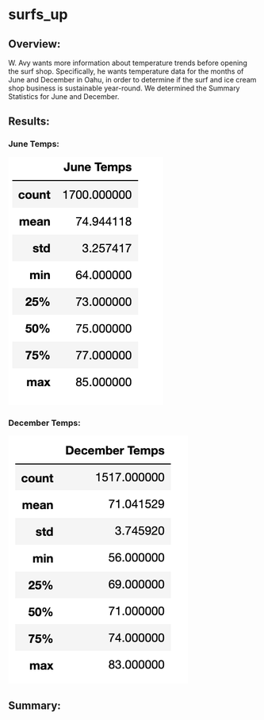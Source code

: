 # surfs_up


## Overview:
W. Avy wants more information about temperature trends before opening the surf shop. Specifically, he wants temperature data for the months of June and December in Oahu, in order to determine if the surf and ice cream shop business is sustainable year-round. We determined the Summary Statistics for June and December.

## Results:

### June Temps:
![myTest](https://github.com/nfreeman19/surfs_up/blob/main/Resources/Screen%20Shot%202021-09-01%20at%202.42.04%20PM.png)

### December Temps:
![myTest](https://github.com/nfreeman19/surfs_up/blob/main/Resources/Screen%20Shot%202021-09-01%20at%202.41.06%20PM.png)

## Summary:



